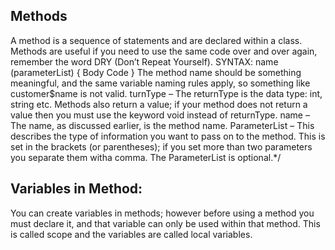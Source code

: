 ## Methods

A method is a sequence of statements and are declared within a class. Methods are useful if you need to use the same code over and over again, remember the word DRY (Don’t Repeat Yourself).
 SYNTAX:
 <Returntype> name (parameterList)
 {
 Body Code
 }
 The method name should be something meaningful, and the same variable naming rules apply, so something like customer$name is not valid.
 turnType – The returnType is the data type: int, string etc. Methods also return a value; if your method does not return a value then you must use the keyword void instead of returnType.
 name – The name, as discussed earlier, is the method name.
 ParameterList – This describes the type of information you want to pass on to the method. This is set in the brackets (or parentheses); if you set more than two parameters you separate them witha comma.  The ParameterList is optional.*/

 ## Variables in Method:
You can create variables in methods; however before using a method you must declare it, and that variable can only be used within that method. This is called scope and the variables are called local variables.
